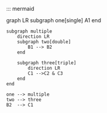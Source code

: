 ::: mermaid

graph LR
    subgraph one[single]
        A1
    end

    subgraph multiple
        direction LR
        subgraph two[double]
            B1 --> B2
        end

        subgraph three[triple]
            direction LR
            C1 -->C2 & C3
        end        
    end

    one --> multiple
    two --> three
    B2  --> C1